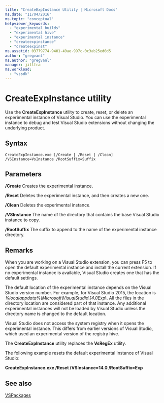 ```yaml
---
title: "CreateExpInstance Utility | Microsoft Docs"
ms.date: "11/04/2016"
ms.topic: "conceptual"
helpviewer_keywords:
  - "experimental builds"
  - "experimental hive"
  - "experimental instance"
  - "createexpinstance"
  - "createexpinst"
ms.assetid: 03779774-9401-49ae-997c-0c3ab25ed0d5
author: "gregvanl"
ms.author: "gregvanl"
manager: jillfra
ms.workload:
  - "vssdk"
---
```

# CreateExpInstance utility
Use the **CreateExpInstance** utility to create, reset, or delete an experimental instance of Visual Studio. You can use the experimental instance to debug and test Visual Studio extensions without changing the underlying product.

## Syntax

```
CreateExpInstance.exe [/Create | /Reset | /Clean] /VSInstance=VsInstance /RootSuffix=Suffix
```

## Parameters
 **/Create**
 Creates the experimental instance.

 **/Reset**
 Deletes the experimental instance, and then creates a new one.

 **/Clean**
 Deletes the experimental instance.

 **/VSInstance**
 The name of the directory that contains the base Visual Studio instance to copy.

 **/RootSuffix**
 The suffix to append to the name of the experimental instance directory.

## Remarks
 When you are working on a Visual Studio extension, you can press F5 to open the default experimental instance and install the current extension. If no experimental instance is available, Visual Studio creates one that has the default settings.

 The default location of the experimental instance depends on the Visual Studio version number. For example, for Visual Studio 2015, the location is *%localappdata%\Microsoft\VisualStudio\14.0Exp\\*. All the files in the directory location are considered part of that instance. Any additional experimental instances will not be loaded by Visual Studio unless the directory name is changed to the default location.

 Visual Studio does not access the system registry when it opens the experimental instance. This differs from earlier versions of Visual Studio, which used an experimental version of the registry hive.

 The **CreateExpInstance** utility replaces the **VsRegEx** utility.

 The following example resets the default experimental instance of Visual Studio:

 **CreateExpInstance.exe /Reset /VSInstance=14.0 /RootSuffix=Exp**

## See also
 [VSPackages](../../extensibility/internals/vspackages.md)